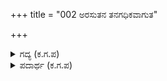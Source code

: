 +++
title = "002 ಅರಸುತನ ತನಗಧಿಕವಾಗುತ"

+++

<details><summary>ಗದ್ಯ (ಕ.ಗ.ಪ) </summary>

2. ಅರಸುತನವು ಹೆಚ್ಚಾದಂತೆ ಸೈರಿಸಿಕೊಳ್ಳಲಾಗದೆ ಕಣ್ಣು ಕಾಣದಂತಾಗುತ್ತದೆ. ಇದು ಪ್ರಸ್ತುತ ಸಮಯದ ಅರಸರ ನಡವಳಿಕೆ. ಸಂಪತ್ತಿನ ಸೊಕ್ಕು ಎಂಬ ಹೆಚ್ಚಿನ ಅಜ್ಞಾನದ ಅಂಧಕಾರವನ್ನುಂಟು ಮಾಡಿದ ಕಣ್ಣಿಗೆ ನೀತಿಕಾರರ ಉತ್ತಮ ಮಾತುಗಳೆಂಬ ಅಂಜನದಿಂದ ನಯವು ಪ್ರಜ್ವಲಿತವಾಗುತ್ತದೆ ಎಂದು ಹೇಳಿದನು,
</details>

<details><summary>ಪದಾರ್ಥ (ಕ.ಗ.ಪ) </summary>

ತರಹರಿಸಿ-ಸೈರಿಸಿ, ತಾಮಸ-ಅಜ್ಞಾನ, ನಯ-ನೀತಿ.
</details>
